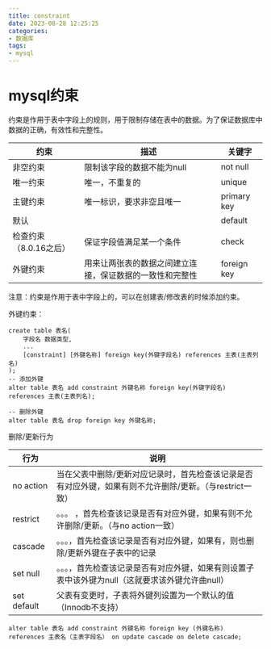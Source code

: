 ```yaml
---
title: constraint
date: 2023-08-28 12:25:25
categories:
- 数据库
tags:
- mysql
---
```


# mysql约束

约束是作用于表中字段上的规则，用于限制存储在表中的数据。为了保证数据库中数据的正确，有效性和完整性。

| 约束                   | 描述                                                     | 关键字      |
| ---------------------- | -------------------------------------------------------- | ----------- |
| 非空约束               | 限制该字段的数据不能为null                               | not null    |
| 唯一约束               | 唯一，不重复的                                           | unique      |
| 主键约束               | 唯一标识，要求非空且唯一                                 | primary key |
| 默认                   |                                                          | default     |
| 检查约束（8.0.16之后） | 保证字段值满足某一个条件                                 | check       |
| 外键约束               | 用来让两张表的数据之间建立连接，保证数据的一致性和完整性 | foreign key |

注意：约束是作用于表中字段上的，可以在创建表/修改表的时候添加约束。

外键约束：

```mysql
create table 表名(
	字段名 数据类型,
    ...
    [constraint] [外键名称] foreign key(外键字段名) references 主表(主表列名)
);
-- 添加外键
alter table 表名 add constraint 外键名称 foreign key(外键字段名) references 主表(主表列名);

-- 删除外键
alter table 表名 drop foreign key 外键名称;
```

删除/更新行为

| 行为        | 说明                                                         |
| ----------- | ------------------------------------------------------------ |
| no action   | 当在父表中删除/更新对应记录时，首先检查该记录是否有对应外键，如果有则不允许删除/更新。（与restrict一致） |
| restrict    | 。。。 ，首先检查该记录是否有对应外键，如果有则不允许删除/更新。（与no action一致） |
| cascade     | 。。。，首先检查该记录是否有对应外键，如果有，则也删除/更新外键在子表中的记录 |
| set null    | 。。。，首先检查该记录是否有对应外键，如果有则设置子表中该外键为null（这就要求该外键允许曲null） |
| set default | 父表有变更时，子表将外键列设置为一个默认的值（Innodb不支持） |

```mysql
alter table 表名 add constraint 外键名称 foreign key (外键名称) references 主表名（主表字段名） on update cascade on delete cascade;
```

